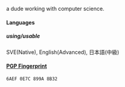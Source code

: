 a dude working with computer science. 

#### Languages

##### using/usable
SVE(Native), English(Advanced), 日本語(中級)

#### [PGP Fingerprint](https://en.wikipedia.org/wiki/Pretty_Good_Privacy)
`6AEF 0E7C 899A 8B32`
